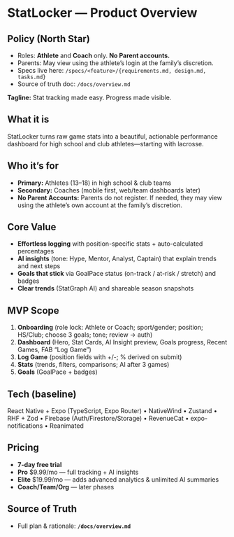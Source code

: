 # StatLocker — Product Overview

## Policy (North Star)

- Roles: **Athlete** and **Coach** only. **No Parent accounts.**
- Parents: May view using the athlete’s login at the family’s discretion.
- Specs live here: `/specs/<feature>/{requirements.md, design.md, tasks.md}`
- Source of truth doc: `/docs/overview.md`

**Tagline:** Stat tracking made easy. Progress made visible.

## What it is
StatLocker turns raw game stats into a beautiful, actionable performance dashboard for high school and club athletes—starting with lacrosse.

## Who it’s for
- **Primary:** Athletes (13–18) in high school & club teams  
- **Secondary:** Coaches (mobile first, web/team dashboards later)  
- **No Parent Accounts:** Parents do not register. If needed, they may view using the athlete’s own account at the family’s discretion.

## Core Value
- **Effortless logging** with position-specific stats + auto-calculated percentages  
- **AI insights** (tone: Hype, Mentor, Analyst, Captain) that explain trends and next steps  
- **Goals that stick** via GoalPace status (on-track / at-risk / stretch) and badges  
- **Clear trends** (StatGraph AI) and shareable season snapshots

## MVP Scope
1) **Onboarding** (role lock: Athlete or Coach; sport/gender; position; HS/Club; choose 3 goals; tone; review → auth)  
2) **Dashboard** (Hero, Stat Cards, AI Insight preview, Goals progress, Recent Games, FAB “Log Game”)  
3) **Log Game** (position fields with +/-; % derived on submit)  
4) **Stats** (trends, filters, comparisons; AI after 3 games)  
5) **Goals** (GoalPace + badges)

## Tech (baseline)
React Native + Expo (TypeScript, Expo Router) • NativeWind • Zustand • RHF + Zod • Firebase (Auth/Firestore/Storage) • RevenueCat • expo-notifications • Reanimated

## Pricing
- **7-day free trial**  
- **Pro** $9.99/mo — full tracking + AI insights  
- **Elite** $19.99/mo — adds advanced analytics & unlimited AI summaries  
- **Coach/Team/Org** — later phases

## Source of Truth
- Full plan & rationale: **`/docs/overview.md`**
